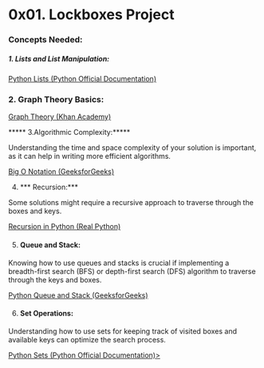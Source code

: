 <h1>0x01. Lockboxes Project</h1>

<h3>Concepts Needed:</h3>

##### 1. Lists and List Manipulation:
<a href="https://intranet.alxswe.com/rltoken/TtGNy9p1p1d0O5G1rdY1Aw">Python Lists (Python Official Documentation)</a>

### 2. Graph Theory Basics:

<a href="https://intranet.alxswe.com/rltoken/eVcYI8g-6nF0Na46xnRdhw">Graph Theory (Khan Academy)</a>

***** 3.Algorithmic Complexity:*****

<p>Understanding the time and space complexity of your solution is important, as it can help in writing more efficient algorithms.</p>
<a href="https://intranet.alxswe.com/rltoken/01qym1qAJUkLrb47PvqnKg">Big O Notation (GeeksforGeeks)</a>

4. *** Recursion:***
  <p> Some solutions might require a recursive approach to traverse through the boxes and keys.</p>
  <a href="https://intranet.alxswe.com/rltoken/zpEuvv0l9EHohIx-HwiAAA">Recursion in Python (Real Python)</a>

  5. <h4>Queue and Stack:</h4>
  <p>Knowing how to use queues and stacks is crucial if implementing a breadth-first search (BFS) or depth-first search (DFS) algorithm to traverse through the keys and boxes.</p>

  <a href="https://intranet.alxswe.com/rltoken/CQLm4RJrdwyo2DAcNCtwIA">Python Queue and Stack (GeeksforGeeks)</a>

  6. <h4>Set Operations:</h4>
  <p>Understanding how to use sets for keeping track of visited boxes and available keys can optimize the search process.</p>

  <a href="https://intranet.alxswe.com/rltoken/zkmtaPqAbKyxx41kRw7ulA">Python Sets (Python Official Documentation)>